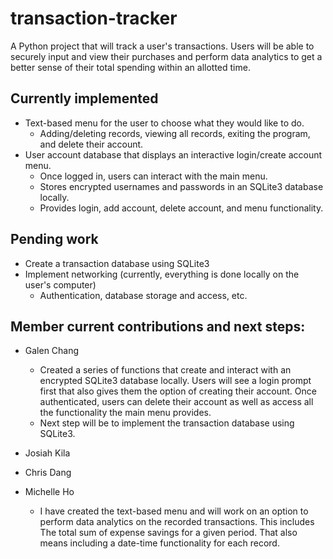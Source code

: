 # transaction-tracker
A Python project that will track a user's transactions. Users will be able to securely input and view their purchases and perform data analytics to get a better sense of their total spending within an allotted time.

## Currently implemented
  * Text-based menu for the user to choose what they would like to do.<br />
    * Adding/deleting records, viewing all records, exiting the program, and delete their account.<br />
  * User account database that displays an interactive login/create account menu.<br />
    * Once logged in, users can interact with the main menu.<br />
    * Stores encrypted usernames and passwords in an SQLite3 database locally.<br />
    * Provides login, add account, delete account, and menu functionality.

## Pending work
  * Create a transaction database using SQLite3<br />
  * Implement networking (currently, everything is done locally on the user's computer)<br />
    * Authentication, database storage and access, etc.


## Member current contributions and next steps:
  * Galen Chang
    * Created a series of functions that create and interact with an encrypted SQLite3 database locally.  Users will see a login prompt first that also gives them the option of creating their account.  Once authenticated, users can delete their account as well as access all the functionality the main menu provides.
    * Next step will be to implement the transaction database using SQLite3.

  * Josiah Kila

  * Chris Dang

  * Michelle Ho
    * I have created the text-based menu and will work on an option to perform data analytics on the recorded transactions. This includes The total sum of expense savings for a given period. That also means including a date-time functionality for each record.
